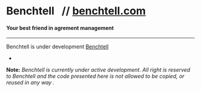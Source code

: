# Benchtell &nbsp; // [benchtell.com](https://benchtell.com/app)

#### Your best friend in agrement management

---

Benchtell is under development [Benchtell](http://benchtell.com)

-
**Note:** *Benchtell is currently under active development. All right is reserved to Benchtell and the code presented here is not allowed to be copied, or reused in any way .*

